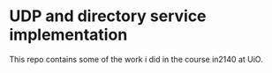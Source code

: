 # UDP and directory service implementation
This repo contains some of the work i did in the course in2140 at UiO.
